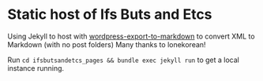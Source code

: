 # Static host of Ifs Buts and Etcs

Using Jekyll to host with [wordpress-export-to-markdown](https://github.com/lonekorean/wordpress-export-to-markdown) to convert XML to Markdown (with no post folders)
Many thanks to lonekorean!

Run `cd ifsbutsandetcs_pages && bundle exec jekyll run` to get a local instance running.